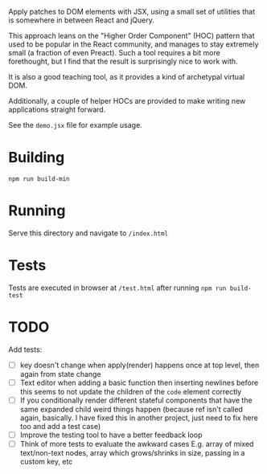 Apply patches to DOM elements with JSX, using a small set of utilities that is
somewhere in between React and jQuery.

This approach leans on the "Higher Order Component" (HOC) pattern that used to be
popular in the React community, and manages to stay extremely small (a fraction
of even Preact). Such a tool requires a bit more forethought, but I find that
the result is surprisingly nice to work with.

It is also a good teaching tool, as it provides a kind of archetypal virtual DOM.

Additionally, a couple of helper HOCs are provided to make writing new applications straight forward.

See the `demo.jsx` file for example usage.

# Building

`npm run build-min`

# Running

Serve this directory and navigate to `/index.html`

# Tests

Tests are executed in browser at `/test.html` after running `npm run build-test`

# TODO

Add tests:
- [ ] key doesn't change when apply(render) happens once at top level, then again from state change
- [ ] Text editor when adding a basic function then inserting newlines before
this seems to not update the children of the `code` element correctly
- [ ] If you conditionally render different stateful components that have the same expanded child
weird things happen (because ref isn't called again, basically. I have fixed this in another project, just need to fix here too and add a test case)
- [ ] Improve the testing tool to have a better feedback loop
- [ ] Think of more tests to evaluate the awkward cases
E.g. array of mixed text/non-text nodes, array which grows/shrinks in size, passing in a custom key, etc